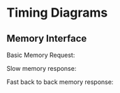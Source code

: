 # Timing Diagrams

## Memory Interface

Basic Memory Request:
<script type="WaveDrom">
{signal: [
  {name: 'clk',         wave: 'P..........'},
  {name: 'data_addr',   wave: 'x..2..x....', data: ['address']},
  {name: 'data_wdata',  wave: 'x..2..x....', data: ['wdata']},
  {name: 'data_req',    wave: '0..1..0....'},
  {name: 'data_gnt',    wave: '0....10....'},
  {name: 'data_rvalid', wave: '0.....1.0..'},
  {name: 'data_rdata',  wave: 'x.....2.x..', data: ['rdata']},
  {name: 'data_we',     wave: 'x..2..x....', data: ['we']},
  {name: 'data_be',     wave: 'x..2..x....', data: ['be']}
]}
</script>

Slow memory response:
<script type="WaveDrom">
{signal: [
  {name: 'clk',         wave: 'P....|.........'},
  {name: 'data_addr',   wave: 'x..2.|....x....', data: ['address']},
  {name: 'data_wdata',  wave: 'x..2.|....x....', data: ['wdata']},
  {name: 'data_req',    wave: '0..1.|....0....'},
  {name: 'data_gnt',    wave: '0....|...10....'},
  {name: 'data_rvalid', wave: '0....|......1.0'},
  {name: 'data_rdata',  wave: 'x....|......2.x', data: ['rdata']},
  {name: 'data_we',     wave: 'x..2.|....x....', data: ['we']},
  {name: 'data_be',     wave: 'x..2.|....x....', data: ['be']}
]}
</script>
Fast back to back memory response:
<script type="WaveDrom">
{signal: [
  {name: 'clk',         wave: 'P........'},
  {name: 'data_addr',   wave: 'x..2345x.', data: ['a1', 'a2', 'a3', 'a4']},
  {name: 'data_wdata',  wave: 'x..2345x.', data: ['w1', 'w2', 'w3', 'w4']},
  {name: 'data_req',    wave: '0..1...0.'},
  {name: 'data_gnt',    wave: '0..1...0.'},
  {name: 'data_rvalid', wave: '0...1...0'},
  {name: 'data_rdata',  wave: 'x...2345x', data: ['r1', 'r2', 'r3', 'r4']},
  {name: 'data_we',     wave: 'x..2345x.', data: ['we1', 'we2', 'we3', 'we4']},
  {name: 'data_be',     wave: 'x..2345x.', data: ['be1', 'be2', 'be3', 'be4']}
]}
</script>

